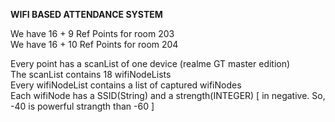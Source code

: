 **WIFI BASED ATTENDANCE SYSTEM**

We have 16 + 9 Ref Points for room 203\
We have 16 + 10 Ref Points for room 204

Every point has a scanList of one device (realme GT master edition)\
The scanList contains 18 wifiNodeLists\
Every wifiNodeList contains a list of captured wifiNodes\
Each wifiNode has a SSID(String) and a strength(INTEGER) [ in negative. So, -40 is powerful strangth than -60 ]



